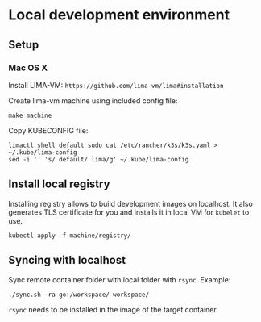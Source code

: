 # Local development environment

## Setup

### Mac OS X

Install LIMA-VM: `https://github.com/lima-vm/lima#installation`

Create lima-vm machine using included config file:
```
make machine
```

Copy KUBECONFIG file:
```
limactl shell default sudo cat /etc/rancher/k3s/k3s.yaml > ~/.kube/lima-config
sed -i '' 's/ default/ lima/g' ~/.kube/lima-config
```

## Install local registry

Installing registry allows to build development images on localhost. It also generates TLS certificate for you and installs it in local VM for `kubelet` to use.

```
kubectl apply -f machine/registry/
```

## Syncing with localhost

Sync remote container folder with local folder with `rsync`. Example:
```
./sync.sh -ra go:/workspace/ workspace/
```
`rsync` needs to be installed in the image of the target container.
